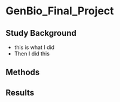 # GenBio_Final_Project

## Study Background 
- this is what I did
- Then I did this 

## Methods 

## Results 


